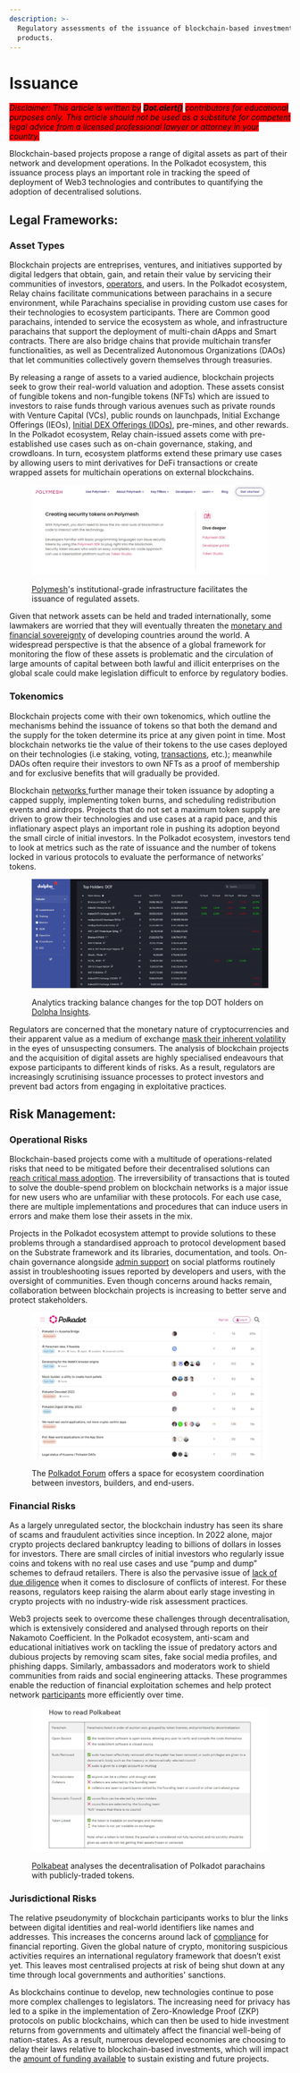 ```yaml
---
description: >-
  Regulatory assessments of the issuance of blockchain-based investment
  products.
---
```


# Issuance

_<mark style="background-color:red;">Disclaimer: This article is written by</mark> <mark style="background-color:red;"></mark><mark style="background-color:red;">**Dot.alert()**</mark> <mark style="background-color:red;"></mark><mark style="background-color:red;">contributors for educational purposes only. This article should not be used as a substitute for competent legal advice from a licensed professional lawyer or attorney in your country.</mark>_



Blockchain-based projects propose a range of digital assets as part of their network and development operations. In the Polkadot ecosystem, this issuance process plays an important role in tracking the speed of deployment of Web3 technologies and contributes to quantifying the adoption of decentralised solutions.



## Legal Frameworks:

### Asset Types

Blockchain projects are entreprises, ventures, and initiatives supported by digital ledgers that obtain, gain, and retain their value by servicing their communities of investors, [operators](../../3.operations/staking/validating.md), and users. In the Polkadot ecosystem, Relay chains facilitate communications between parachains in a secure environment, while Parachains specialise in providing custom use cases for their technologies to ecosystem participants. There are Common good parachains, intended to service the ecosystem as whole, and infrastructure parachains that support the deployment of multi-chain dApps and Smart contracts. There are also bridge chains that provide multichain transfer functionalities, as well as Decentralized Autonomous Organizations (DAOs) that let communities collectively govern themselves through treasuries.

By releasing a range of assets to a varied audience, blockchain projects seek to grow their real-world valuation and adoption. These assets consist of fungible tokens and non-fungible tokens (NFTs) which are issued to investors to raise funds through various avenues such as private rounds with Venture Capital (VCs), public rounds on launchpads, Initial Exchange Offerings (IEOs), [Initial DEX Offerings (IDOs)](../../3.operations/crowdfunding/initial-dex-offerings.md), pre-mines, and other rewards. In the Polkadot ecosystem, Relay chain-issued assets come with pre-established use cases such as on-chain governance, staking, and crowdloans. In turn, ecosystem platforms extend these primary use cases by allowing users to mint derivatives for DeFi transactions or create wrapped assets for multichain operations on external blockchains.

<figure><img src="../../../.gitbook/assets/R_IPolymesh.JPG" alt="Webpage of Polymesh network presenting its no-code approach to digital assets issuance."><figcaption><p><a href="https://polymesh.network/">Polymesh</a>'s institutional-grade infrastructure facilitates the issuance of regulated assets.</p></figcaption></figure>

Given that network assets can be held and traded internationally, some lawmakers are worried that they will eventually threaten the [monetary and financial sovereignty](https://www.un.org/development/desa/dpad/publication/world-economic-situation-and-prospects-august-2022-briefing-no-163/) of developing countries around the world. A widespread perspective is that the absence of a global framework for monitoring the flow of these assets is problematic and the circulation of large amounts of capital between both lawful and illicit enterprises on the global scale could make legislation difficult to enforce by regulatory bodies.

### Tokenomics

Blockchain projects come with their own tokenomics, which outline the mechanisms behind the issuance of tokens so that both the demand and the supply for the token determine its price at any given point in time. Most blockchain networks tie the value of their tokens to the use cases deployed on their technologies (i.e staking, voting, [transactions](../../1.acquisition/transaction-explorers.md), etc.); meanwhile DAOs often require their investors to own NFTs as a proof of membership and for exclusive benefits that will gradually be provided.

Blockchain [networks ](../networks/)further manage their token issuance by adopting a capped supply, implementing token burns, and scheduling redistribution events and airdrops. Projects that do not set a maximum token supply are driven to grow their technologies and use cases at a rapid pace, and this inflationary aspect plays an important role in pushing its adoption beyond the small circle of initial investors. In the Polkadot ecosystem, investors tend to look at metrics such as the rate of issuance and the number of tokens locked in various protocols to evaluate the performance of networks’ tokens.

<figure><img src="../../../.gitbook/assets/R_IDolpha (1).JPG" alt="A page of Dotsama Insights tracking top DOT account by balances."><figcaption><p>Analytics tracking balance changes for the top DOT holders on <a href="https://dolpha.com/">Dolpha Insights</a>. </p></figcaption></figure>

Regulators are concerned that the monetary nature of cryptocurrencies and their apparent value as a medium of exchange [mask their inherent volatility](https://moneysmart.gov.au/investment-warnings/cryptocurrencies) in the eyes of unsuspecting consumers. The analysis of blockchain projects and the acquisition of digital assets are highly specialised endeavours that expose participants to different kinds of risks. As a result, regulators are increasingly scrutinising issuance processes to protect investors and prevent bad actors from engaging in exploitative practices.



## Risk Management:

### Operational Risks&#x20;

Blockchain-based projects come with a multitude of operations-related risks that need to be mitigated before their decentralised solutions can [reach critical mass adoption](https://www.bnymellon.com/us/en/insights/all-insights/digital-assets-from-fringe-to-future.html). The irreversibility of transactions that is touted to solve the double-spend problem on blockchain networks is a major issue for new users who are unfamiliar with these protocols. For each use case, there are multiple implementations and procedures that can induce users in errors and make them lose their assets in the mix.

Projects in the Polkadot ecosystem attempt to provide solutions to these problems through a standardised approach to protocol development based on the Substrate framework and its libraries, documentation, and tools. On-chain governance alongside [admin support](../../4.social-support/) on social platforms routinely assist in troubleshooting issues reported by developers and users, with the oversight of communities. Even though concerns around hacks remain, collaboration between blockchain projects is increasing to better serve and protect stakeholders.

<figure><img src="../../../.gitbook/assets/R_IPolkadotForum.JPG" alt="A page of Polkadot Forum with ongoing discussion threads about ecosystem initiatives."><figcaption><p>The <a href="https://forum.polkadot.network/">Polkadot Forum</a> offers a space for ecosystem coordination between investors, builders, and end-users.</p></figcaption></figure>

### Financial Risks

As a largely unregulated sector, the blockchain industry has seen its share of scams and fraudulent activities since inception. In 2022 alone, major crypto projects declared bankruptcy leading to billions of dollars in losses for investors. There are small circles of initial investors who regularly issue coins and tokens with no real use cases and use “pump and dump” schemes to defraud retailers. There is also the pervasive issue of [lack of due diligence](https://www2.deloitte.com/content/dam/Deloitte/at/Documents/risk/at-market-integrity-considerations-for-digital-assets-2023.pdf) when it comes to disclosure of conflicts of interest. For these reasons, regulators keep raising the alarm about early stage investing in crypto projects with no industry-wide risk assessment practices.

Web3 projects seek to overcome these challenges through decentralisation, which is extensively considered and analysed through reports on their Nakamoto Coefficient. In the Polkadot ecosystem, anti-scam and educational initiatives work on tackling the issue of predatory actors and dubious projects by removing scam sites, fake social media profiles, and phishing dapps. Similarly, ambassadors and moderators work to shield communities from raids and social engineering attacks. These programmes enable the reduction of financial exploitation schemes and help protect network [participants](../networks/participation.md) more efficiently over time.

<figure><img src="../../../.gitbook/assets/R_IPolkabeat.JPG" alt="Criteria implemented by Polkabeat to evaluate the decentralisation of Polkadot parachains."><figcaption><p><a href="https://polkabeat.org/polkabeat/">Polkabeat</a> analyses the decentralisation of Polkadot parachains with publicly-traded tokens.</p></figcaption></figure>

### Jurisdictional Risks

The relative pseudonymity of blockchain participants works to blur the links between digital identities and real-world identifiers like names and addresses. This increases the concerns around lack of [compliance](../platforms/compliance.md) for financial reporting. Given the global nature of crypto, monitoring suspicious activities requires an international regulatory framework that doesn’t exist yet. This leaves most centralised projects at risk of being shut down at any time through local governments and authorities' sanctions.

As blockchains continue to develop, new technologies continue to pose more complex challenges to legislators. The increasing need for privacy has led to a spike in the implementation of Zero-Knowledge Proof (ZKP) protocols on public blockchains, which can then be used to hide investment returns from governments and ultimately affect the financial well-being of nation-states. As a result, numerous developed economies are choosing to delay their laws relative to blockchain-based investments, which will impact the [amount of funding available](https://www.galaxy.com/research/insights/crypto-venture-capital-q1-2023/) to sustain existing and future projects.

